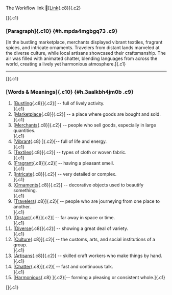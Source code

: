 The Workflow link
👏[[Link](https://www.google.com/url?q=http://www.google.com&sa=D&source=editors&ust=1759234699840108&usg=AOvVaw2KbSW1j3lcKfpmibdvfNLa){.c8}]{.c2}

[]{.c1}

### [Paragraph]{.c10} {#h.mpda4mgbgq73 .c9}

[In the bustling marketplace, merchants displayed vibrant textiles,
fragrant spices, and intricate ornaments. Travelers from distant lands
marveled at the diverse culture, while local artisans showcased their
craftsmanship. The air was filled with animated chatter, blending
languages from across the world, creating a lively yet harmonious
atmosphere.]{.c1}

------------------------------------------------------------------------

[]{.c1}

### [Words & Meanings]{.c10} {#h.3aalkbh4jm0b .c9}

1.  [[Bustling](https://www.google.com/url?q=http://www.google.com&sa=D&source=editors&ust=1759234699841312&usg=AOvVaw1EDPDnb_0dG0EuffMXtjEU){.c8}]{.c2}[ --
    full of lively activity.\
    ]{.c1}
2.  [[Marketplace](https://www.google.com/url?q=http://www.google.com&sa=D&source=editors&ust=1759234699841531&usg=AOvVaw1Gbm7cpGFz6gZY1XqEKNVG){.c8}]{.c2}[ --
    a place where goods are bought and sold.\
    ]{.c1}
3.  [[Merchants](https://www.google.com/url?q=http://www.google.com&sa=D&source=editors&ust=1759234699841732&usg=AOvVaw2INNSb-WXJsQyA6hHfHVGD){.c8}]{.c2}[ --
    people who sell goods, especially in large quantities.\
    ]{.c1}
4.  [[Vibrant](https://www.google.com/url?q=http://www.google.com&sa=D&source=editors&ust=1759234699841992&usg=AOvVaw1-YSz9_ygHxaz60-jLcPd3){.c8}
    ]{.c2}[-- full of life and energy.\
    ]{.c1}
5.  [[Textiles](https://www.google.com/url?q=http://www.google.com&sa=D&source=editors&ust=1759234699842221&usg=AOvVaw364PFXKZFrno3pCbRz_1Wg){.c8}]{.c2}[ --
    types of cloth or woven fabric.\
    ]{.c1}
6.  [[Fragrant](https://www.google.com/url?q=http://www.google.com&sa=D&source=editors&ust=1759234699842421&usg=AOvVaw0NDnPsDNNm04kndeVGxfnv){.c8}]{.c2}[ --
    having a pleasant smell.\
    ]{.c1}
7.  [[Intricate](https://www.google.com/url?q=http://www.google.com&sa=D&source=editors&ust=1759234699842602&usg=AOvVaw3QwZID0tnt3PtpBe_a2zcs){.c8}]{.c2}[ --
    very detailed or complex.\
    ]{.c1}
8.  [[Ornaments](https://www.google.com/url?q=http://www.google.com&sa=D&source=editors&ust=1759234699842806&usg=AOvVaw3QmZJt5m2Ehzpwm1OVMQwI){.c8}]{.c2}[ --
    decorative objects used to beautify something.\
    ]{.c1}
9.  [[Travelers](https://www.google.com/url?q=http://www.google.com&sa=D&source=editors&ust=1759234699843079&usg=AOvVaw1wl_cauUtr_x8CPR7wTYum){.c8}]{.c2}[ --
    people who are journeying from one place to another.\
    ]{.c1}
10. [[Distant](https://www.google.com/url?q=http://www.google.com&sa=D&source=editors&ust=1759234699843333&usg=AOvVaw3go_pS8YokvHKFrYSnV9vc){.c8}]{.c2}[ --
    far away in space or time.\
    ]{.c1}
11. [[Diverse](https://www.google.com/url?q=http://www.google.com&sa=D&source=editors&ust=1759234699843540&usg=AOvVaw2p1z9GrJkS_BNPKbevap-M){.c8}]{.c2}[ --
    showing a great deal of variety.\
    ]{.c1}
12. [[Culture](https://www.google.com/url?q=http://www.google.com&sa=D&source=editors&ust=1759234699843725&usg=AOvVaw3pYwRvEYHN3S0mgnwISThY){.c8}]{.c2}[ --
    the customs, arts, and social institutions of a group.\
    ]{.c1}
13. [[Artisans](https://www.google.com/url?q=http://www.google.com&sa=D&source=editors&ust=1759234699843922&usg=AOvVaw367kYZizTjDxkrERU54-C_){.c8}]{.c2}[ --
    skilled craft workers who make things by hand.\
    ]{.c1}
14. [[Chatter](https://www.google.com/url?q=http://www.google.com&sa=D&source=editors&ust=1759234699844079&usg=AOvVaw3xRNVVkoIzl28Mw6ECC7GE){.c8}]{.c2}[ --
    fast and continuous talk.\
    ]{.c1}
15. [[Harmonious](https://www.google.com/url?q=http://www.google.com&sa=D&source=editors&ust=1759234699844243&usg=AOvVaw247AL8UG_W-uPkzF4G59hn){.c8}
    ]{.c2}[-- forming a pleasing or consistent whole.]{.c1}

[]{.c1}
